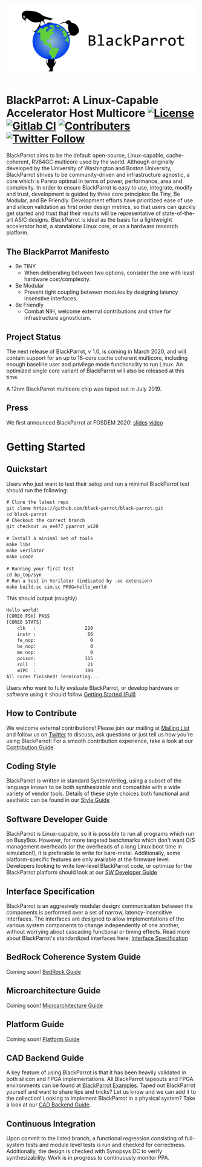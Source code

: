![BlackParrot Logo](docs/bp_logo.png)

# BlackParrot: A Linux-Capable Accelerator Host Multicore [![License](https://img.shields.io/badge/License-BSD%203--Clause-blue.svg)](https://opensource.org/licenses/BSD-3-Clause) [![Gitlab CI](https://gitlab.com/black-parrot/black-parrot/badges/master/pipeline.svg)](https://gitlab.com/black-parrot/black-parrot/pipelines) [![Contributers](https://img.shields.io/github/contributors/black-parrot/black-parrot.svg?style=flat)]() [![Twitter Follow](https://img.shields.io/twitter/follow/BlackParrotCore.svg?style=social)](https://twitter.com/BlackParrotCore)

BlackParrot aims to be the default open-source, Linux-capable, cache-coherent, RV64GC multicore used by the world. Although originally developed by the University of Washington and Boston University, BlackParrot strives to be community-driven and infrastructure agnostic, a core which is Pareto optimal in terms of power, performance, area and complexity. In order to ensure BlackParrot is easy to use, integrate, modify and trust, development is guided by three core principles: Be Tiny, Be Modular, and Be Friendly. Development efforts have prioritized ease of use and silicon validation as first order design metrics, so that users can quickly get started and trust that their results will be representative of state-of-the-art ASIC designs. BlackParrot is ideal as the basis for a lightweight accelerator host, a standalone Linux core, or as a hardware research platform.

## The BlackParrot Manifesto
- Be TINY
    - When deliberating between two options, consider the one with least hardware cost/complexity.
- Be Modular
    - Prevent tight coupling between modules by designing latency insenstive interfaces.
- Be Friendly
    - Combat NIH, welcome external contributions and strive for infrastructure agnosticism.

## Project Status
The next release of BlackParrot, v 1.0, is coming in March 2020, and will contain support for an up to 16-core cache coherent multicore, including enough baseline user and privilege mode functionality to run Linux. An optimized single core variant of BlackParrot will also be released at this time.

A 12nm BlackParrot multicore chip was taped out in July 2019.

## Press
We first announced BlackParrot at FOSDEM 2020! [slides](https://fosdem.org/2020/schedule/event/riscv_blackparrot/attachments/slides/3718/export/events/attachments/riscv_blackparrot/slides/3718/Talk_Slides) [video](https://video.fosdem.org/2020/K.3.401/riscv_blackparrot.mp4) 

# Getting Started
## Quickstart
Users who just want to test their setup and run a minimal BlackParrot test should run the following:

    # Clone the latest repo
    git clone https://github.com/black-parrot/black-parrot.git
    cd black-parrot
    # Checkout the correct branch
    git checkout uw_ee477_pparrot_wi20

    # Install a minimal set of tools
    make libs
    make verilator
    make ucode

    # Running your first test
    cd bp_top/syn
    # Run a test in Verilator (indicated by .sc extension)
    make build.sc sim.sc PROG=hello_world

This should output (roughly)

    Hello world!
    [CORE0 FSH] PASS
    [CORE0 STATS]
        clk   :                  220
        instr :                   66
        fe_nop:                    0
        be_nop:                    0
        me_nop:                    0
        poison:                  115
        roll  :                   21
        mIPC  :                  300
    All cores finished! Terminating...

Users who want to fully evaluate BlackParrot, or develop hardware or software using it should follow [Getting Started (Full)](docs/getting_started.md)

## How to Contribute
We welcome external contributions! Please join our mailing at [Mailing List](black-parrot@googlegroups.com) and follow us on [Twitter](https://twitter.com/BlackParrotCore) to discuss, ask questions or just tell us how you're using BlackParrot! For a smooth contribution experience, take a look at our [Contribution Guide](CONTRIBUTING.md).

## Coding Style
BlackParrot is written in standard SystemVerilog, using a subset of the language known to be both synthesizable and compatible with a wide variety of vendor tools. Details of these style choices both functional and aesthetic can be found in our [Style Guide](docs/style_guide.md)

## Software Developer Guide
BlackParrot is Linux-capable, so it is possible to run all programs which run on BusyBox. However, for more targeted benchmarks which don't want O/S management overheads (or the overheads of a long Linux boot time in simulation!), it is preferable to write for bare-metal. Additionally, some platform-specific features are only available at the firmware level. Developers looking to write low-level BlackParrot code, or optimize for the BlackParrot platform should look at our [SW Developer Guide](docs/software_guide.md)

## Interface Specification
BlackParrot is an aggresively modular design: communication between the components is performed over a set of narrow, latency-insensitive interfaces. The interfaces are designed to allow implementations of the various system components to change independently of one another, without worrying about cascading functional or timing effects. Read more about BlackParrot's standardized interfaces here: [Interface Specification](docs/interface_specification.md)

## BedRock Coherence System Guide
Coming soon!
[BedRock Guide](docs/bedrock_guide.md)

## Microarchitecture Guide
Coming soon!
[Microarchitecture Guide](docs/microarchitecture_guide.md)

## Platform Guide
Coming soon!
[Platform Guide](docs/platform_guide.md)

## CAD Backend Guide
A key feature of using BlackParrot is that it has been heavily validated in both silicon and FPGA implementations.  All BlackParrot tapeouts and FPGA environments can be found at [BlackParrot Examples](https://github.com/black-parrot-examples/). Taped out BlackParrot yourself and want to share tips and tricks? Let us know and we can add it to the collection! Looking to implement BlackParrot in a physical system? Take a look at our [CAD Backend Guide](docs/backend_guide.md).

## Continuous Integration
Upon commit to the listed branch, a functional regression consisting of full-system tests and module level tests is run and checked for correctness. Additionally, the design is checked with Synopsys DC to verify synthesizability. Work is in progress to continuously monitor PPA.


